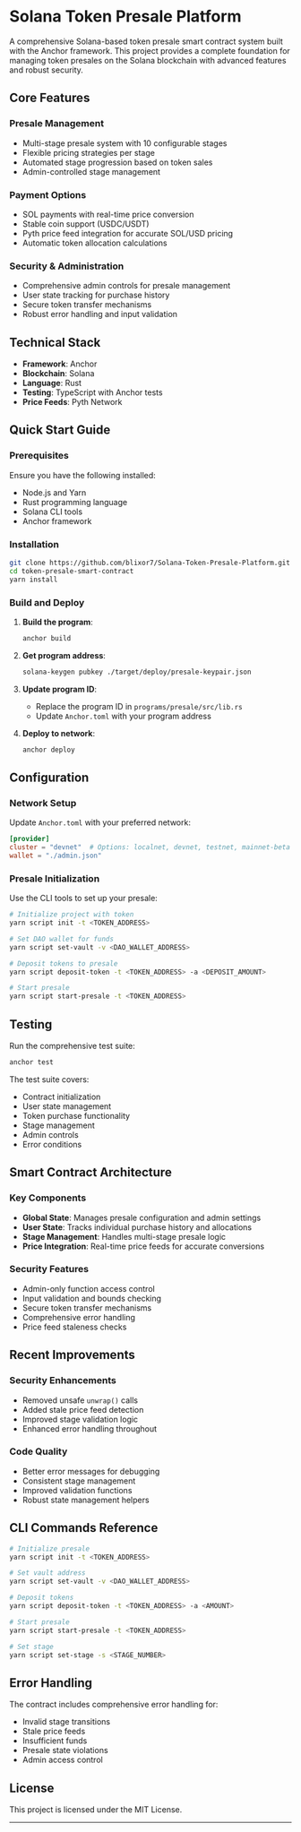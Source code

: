 # Solana Token Presale Platform

A comprehensive Solana-based token presale smart contract system built with the Anchor framework. This project provides a complete foundation for managing token presales on the Solana blockchain with advanced features and robust security.

## Core Features

### Presale Management
- Multi-stage presale system with 10 configurable stages
- Flexible pricing strategies per stage
- Automated stage progression based on token sales
- Admin-controlled stage management

### Payment Options
- SOL payments with real-time price conversion
- Stable coin support (USDC/USDT)
- Pyth price feed integration for accurate SOL/USD pricing
- Automatic token allocation calculations

### Security & Administration
- Comprehensive admin controls for presale management
- User state tracking for purchase history
- Secure token transfer mechanisms
- Robust error handling and input validation

## Technical Stack

- **Framework**: Anchor
- **Blockchain**: Solana
- **Language**: Rust
- **Testing**: TypeScript with Anchor tests
- **Price Feeds**: Pyth Network

## Quick Start Guide

### Prerequisites

Ensure you have the following installed:
- Node.js and Yarn
- Rust programming language
- Solana CLI tools
- Anchor framework

### Installation

```bash
git clone https://github.com/blixor7/Solana-Token-Presale-Platform.git
cd token-presale-smart-contract
yarn install
```

### Build and Deploy

1. **Build the program**:
   ```bash
   anchor build
   ```

2. **Get program address**:
   ```bash
   solana-keygen pubkey ./target/deploy/presale-keypair.json
   ```

3. **Update program ID**:
   - Replace the program ID in `programs/presale/src/lib.rs`
   - Update `Anchor.toml` with your program address

4. **Deploy to network**:
   ```bash
   anchor deploy
   ```

## Configuration

### Network Setup

Update `Anchor.toml` with your preferred network:

```toml
[provider]
cluster = "devnet"  # Options: localnet, devnet, testnet, mainnet-beta
wallet = "./admin.json"
```

### Presale Initialization

Use the CLI tools to set up your presale:

```bash
# Initialize project with token
yarn script init -t <TOKEN_ADDRESS>

# Set DAO wallet for funds
yarn script set-vault -v <DAO_WALLET_ADDRESS>

# Deposit tokens to presale
yarn script deposit-token -t <TOKEN_ADDRESS> -a <DEPOSIT_AMOUNT>

# Start presale
yarn script start-presale -t <TOKEN_ADDRESS>
```

## Testing

Run the comprehensive test suite:

```bash
anchor test
```

The test suite covers:
- Contract initialization
- User state management
- Token purchase functionality
- Stage management
- Admin controls
- Error conditions

## Smart Contract Architecture

### Key Components

- **Global State**: Manages presale configuration and admin settings
- **User State**: Tracks individual purchase history and allocations
- **Stage Management**: Handles multi-stage presale logic
- **Price Integration**: Real-time price feeds for accurate conversions

### Security Features

- Admin-only function access control
- Input validation and bounds checking
- Secure token transfer mechanisms
- Comprehensive error handling
- Price feed staleness checks

## Recent Improvements

### Security Enhancements
- Removed unsafe `unwrap()` calls
- Added stale price feed detection
- Improved stage validation logic
- Enhanced error handling throughout

### Code Quality
- Better error messages for debugging
- Consistent stage management
- Improved validation functions
- Robust state management helpers

## CLI Commands Reference

```bash
# Initialize presale
yarn script init -t <TOKEN_ADDRESS>

# Set vault address
yarn script set-vault -v <DAO_WALLET_ADDRESS>

# Deposit tokens
yarn script deposit-token -t <TOKEN_ADDRESS> -a <AMOUNT>

# Start presale
yarn script start-presale -t <TOKEN_ADDRESS>

# Set stage
yarn script set-stage -s <STAGE_NUMBER>
```

## Error Handling

The contract includes comprehensive error handling for:
- Invalid stage transitions
- Stale price feeds
- Insufficient funds
- Presale state violations
- Admin access control

## License

This project is licensed under the MIT License.

---
